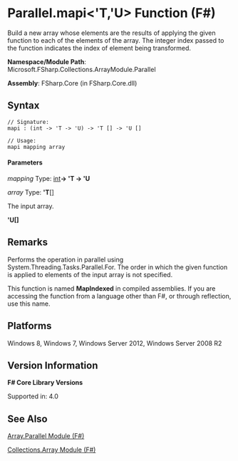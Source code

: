# Parallel.mapi<'T,'U> Function (F#)

Build a new array whose elements are the results of applying the given function to each of the elements of the array. The integer index passed to the function indicates the index of element being transformed.

**Namespace/Module Path**: Microsoft.FSharp.Collections.ArrayModule.Parallel

**Assembly**: FSharp.Core (in FSharp.Core.dll)


## Syntax

```
// Signature:
mapi : (int -> 'T -> 'U) -> 'T [] -> 'U []

// Usage:
mapi mapping array
```

#### Parameters
*mapping*
Type: [int](http://msdn.microsoft.com/en-us/library/025d5455-3622-4ea5-9573-3ecbd4ee1375)**-&gt; 'T -&gt; 'U**


*array*
Type: **'T**[[]](http://msdn.microsoft.com/en-us/library/def20292-9aae-4596-9275-b94e594f8493)


The input array.



**'U[]**
## Remarks
Performs the operation in parallel using System.Threading.Tasks.Parallel.For. The order in which the given function is applied to elements of the input array is not specified.

This function is named **MapIndexed** in compiled assemblies. If you are accessing the function from a language other than F#, or through reflection, use this name.


## Platforms
Windows 8, Windows 7, Windows Server 2012, Windows Server 2008 R2


## Version Information
**F# Core Library Versions**

Supported in: 4.0


## See Also
[Array.Parallel Module &#40;F&#35;&#41;](Array.Parallel+Module+%28FSharp%29.md)

[Collections.Array Module &#40;F&#35;&#41;](Collections.Array+Module+%28FSharp%29.md)

